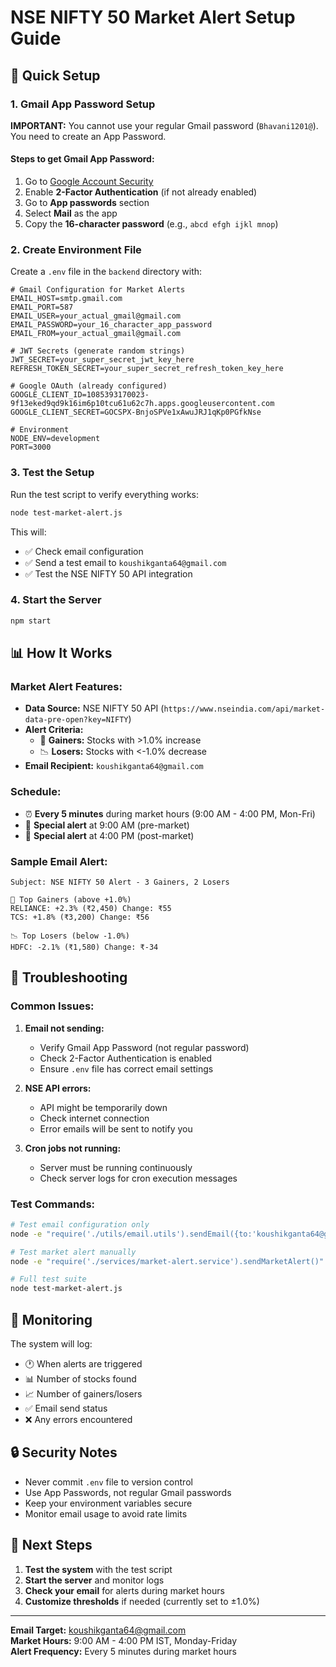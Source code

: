 # NSE NIFTY 50 Market Alert Setup Guide

## 🚀 Quick Setup

### 1. Gmail App Password Setup

**IMPORTANT:** You cannot use your regular Gmail password (`Bhavani1201@`). You need to create an App Password.

#### Steps to get Gmail App Password:
1. Go to [Google Account Security](https://myaccount.google.com/security)
2. Enable **2-Factor Authentication** (if not already enabled)
3. Go to **App passwords** section
4. Select **Mail** as the app
5. Copy the **16-character password** (e.g., `abcd efgh ijkl mnop`)

### 2. Create Environment File

Create a `.env` file in the `backend` directory with:

```env
# Gmail Configuration for Market Alerts
EMAIL_HOST=smtp.gmail.com
EMAIL_PORT=587
EMAIL_USER=your_actual_gmail@gmail.com
EMAIL_PASSWORD=your_16_character_app_password
EMAIL_FROM=your_actual_gmail@gmail.com

# JWT Secrets (generate random strings)
JWT_SECRET=your_super_secret_jwt_key_here
REFRESH_TOKEN_SECRET=your_super_secret_refresh_token_key_here

# Google OAuth (already configured)
GOOGLE_CLIENT_ID=1085393170023-9f13eked9qd9k16im6p10tcu61u62c7h.apps.googleusercontent.com
GOOGLE_CLIENT_SECRET=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

# Environment
NODE_ENV=development
PORT=3000
```

### 3. Test the Setup

Run the test script to verify everything works:

```bash
node test-market-alert.js
```

This will:
- ✅ Check email configuration
- ✅ Send a test email to `koushikganta64@gmail.com`
- ✅ Test the NSE NIFTY 50 API integration

### 4. Start the Server

```bash
npm start
```

## 📊 How It Works

### Market Alert Features:
- **Data Source:** NSE NIFTY 50 API (`https://www.nseindia.com/api/market-data-pre-open?key=NIFTY`)
- **Alert Criteria:** 
  - 🚀 **Gainers:** Stocks with >1.0% increase
  - 📉 **Losers:** Stocks with <-1.0% decrease
- **Email Recipient:** `koushikganta64@gmail.com`

### Schedule:
- ⏰ **Every 5 minutes** during market hours (9:00 AM - 4:00 PM, Mon-Fri)
- 🌅 **Special alert** at 9:00 AM (pre-market)
- 🌆 **Special alert** at 4:00 PM (post-market)

### Sample Email Alert:
```
Subject: NSE NIFTY 50 Alert - 3 Gainers, 2 Losers

🚀 Top Gainers (above +1.0%)
RELIANCE: +2.3% (₹2,450) Change: ₹55
TCS: +1.8% (₹3,200) Change: ₹56

📉 Top Losers (below -1.0%)
HDFC: -2.1% (₹1,580) Change: ₹-34
```

## 🔧 Troubleshooting

### Common Issues:

1. **Email not sending:**
   - Verify Gmail App Password (not regular password)
   - Check 2-Factor Authentication is enabled
   - Ensure `.env` file has correct email settings

2. **NSE API errors:**
   - API might be temporarily down
   - Check internet connection
   - Error emails will be sent to notify you

3. **Cron jobs not running:**
   - Server must be running continuously
   - Check server logs for cron execution messages

### Test Commands:

```bash
# Test email configuration only
node -e "require('./utils/email.utils').sendEmail({to:'koushikganta64@gmail.com',subject:'Test',text:'Test email'})"

# Test market alert manually
node -e "require('./services/market-alert.service').sendMarketAlert()"

# Full test suite
node test-market-alert.js
```

## 📱 Monitoring

The system will log:
- 🕐 When alerts are triggered
- 📊 Number of stocks found
- 📈 Number of gainers/losers
- ✅ Email send status
- ❌ Any errors encountered

## 🔒 Security Notes

- Never commit `.env` file to version control
- Use App Passwords, not regular Gmail passwords
- Keep your environment variables secure
- Monitor email usage to avoid rate limits

## 🎯 Next Steps

1. **Test the system** with the test script
2. **Start the server** and monitor logs
3. **Check your email** for alerts during market hours
4. **Customize thresholds** if needed (currently set to ±1.0%)

---

**Email Target:** koushikganta64@gmail.com  
**Market Hours:** 9:00 AM - 4:00 PM IST, Monday-Friday  
**Alert Frequency:** Every 5 minutes during market hours 